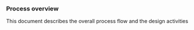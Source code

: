 ### Process overview ###

This document describes the overall process flow and the design activities
